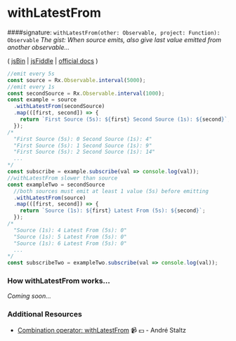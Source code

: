 # withLatestFrom
####signature: `withLatestFrom(other: Observable, project: Function): Observable`
*The gist: When source emits, also give last value emitted from another observable...*

( [jsBin](http://jsbin.com/xehucaketu/edit?js,console) | [jsFiddle](https://jsfiddle.net/btroncone/9c3pfgpk/) | [official docs](http://reactivex.io/rxjs/class/es6/Observable.js~Observable.html#instance-method-withLatestFrom) )

```js
//emit every 5s
const source = Rx.Observable.interval(5000);
//emit every 1s
const secondSource = Rx.Observable.interval(1000);
const example = source
  .withLatestFrom(secondSource)
  .map(([first, second]) => {
    return `First Source (5s): ${first} Second Source (1s): ${second}`;
  });
/*
  "First Source (5s): 0 Second Source (1s): 4"
  "First Source (5s): 1 Second Source (1s): 9"
  "First Source (5s): 2 Second Source (1s): 14"
  ...
*/
const subscribe = example.subscribe(val => console.log(val));
//withLatestFrom slower than source
const exampleTwo = secondSource
  //both sources must emit at least 1 value (5s) before emitting
  .withLatestFrom(source)
  .map(([first, second]) => {
    return `Source (1s): ${first} Latest From (5s): ${second}`;
  });
/*
  "Source (1s): 4 Latest From (5s): 0"
  "Source (1s): 5 Latest From (5s): 0"
  "Source (1s): 6 Latest From (5s): 0"
  ...
*/
const subscribeTwo = exampleTwo.subscribe(val => console.log(val));
```

### How withLatestFrom works...
*Coming soon...*


### Additional Resources
* [Combination operator: withLatestFrom](https://egghead.io/lessons/rxjs-combination-operator-withlatestfrom?course=rxjs-beyond-the-basics-operators-in-depth) :video_camera: :dollar: - André Staltz
